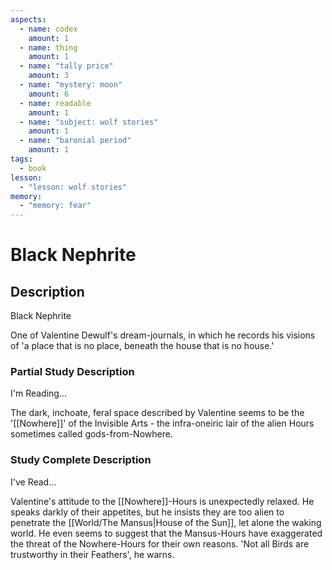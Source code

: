 ```yaml
---
aspects:
  - name: codex
    amount: 1
  - name: thing
    amount: 1
  - name: "tally price"
    amount: 3
  - name: "mystery: moon"
    amount: 6
  - name: readable
    amount: 1
  - name: "subject: wolf stories"
    amount: 1
  - name: "baronial period"
    amount: 1
tags:
  - book
lesson:
  - "lesson: wolf stories"
memory:
  - "memory: fear"
---
```


# Black Nephrite

## Description
Black Nephrite

One of Valentine Dewulf's dream-journals, in which he records his visions of 'a place that is no place, beneath the house that is no house.'
### Partial Study Description
I'm Reading...

The dark, inchoate, feral space described by Valentine seems to be the '[[Nowhere]]' of the Invisible Arts - the infra-oneiric lair of the alien Hours sometimes called gods-from-Nowhere.
### Study Complete Description
I've Read...

Valentine's attitude to the [[Nowhere]]-Hours is unexpectedly relaxed. He speaks darkly of their appetites, but he insists they are too alien to penetrate the [[World/The Mansus|House of the Sun]], let alone the waking world. He even seems to suggest that the Mansus-Hours have exaggerated the threat of the Nowhere-Hours for their own reasons. 'Not all Birds are trustworthy in their Feathers', he warns.